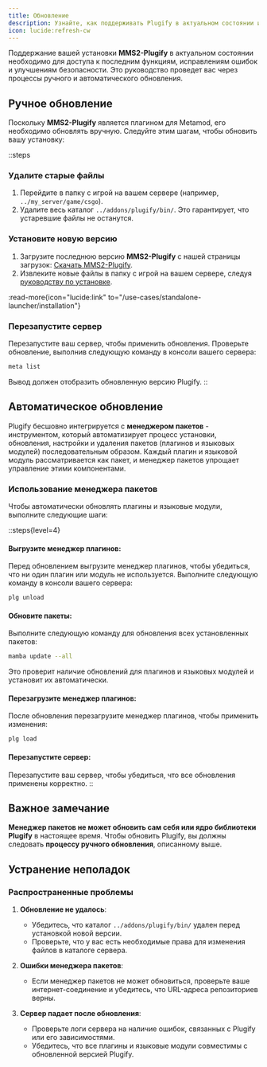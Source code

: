 ```yaml
---
title: Обновление
description: Узнайте, как поддерживать Plugify в актуальном состоянии и обеспечивать бесперебойное обслуживание при использовании в качестве плагина Metamod.
icon: lucide:refresh-cw
---
```


Поддержание вашей установки **MMS2-Plugify** в актуальном состоянии необходимо для доступа к последним функциям, исправлениям ошибок и улучшениям безопасности. Это руководство проведет вас через процессы ручного и автоматического обновления.

## **Ручное обновление**

Поскольку **MMS2-Plugify** является плагином для Metamod, его необходимо обновлять вручную. Следуйте этим шагам, чтобы обновить вашу установку:

::steps
### **Удалите старые файлы**
1. Перейдите в папку с игрой на вашем сервере (например, `../my_server/game/csgo`).
2. Удалите весь каталог `../addons/plugify/bin/`. Это гарантирует, что устаревшие файлы не останутся.

### **Установите новую версию**
1. Загрузите последнюю версию **MMS2-Plugify** с нашей страницы загрузок:
   [Скачать MMS2-Plugify](https://github.com/untrustedmodders/mms2-plugify).
2. Извлеките новые файлы в папку с игрой на вашем сервере, следуя [руководству по установке](/use-cases/metamod-plugin/installation/).

:read-more{icon="lucide:link" to="/use-cases/standalone-launcher/installation"}

### **Перезапустите сервер**
Перезапустите ваш сервер, чтобы применить обновления. Проверьте обновление, выполнив следующую команду в консоли вашего сервера:

```bash
meta list
```

Вывод должен отобразить обновленную версию Plugify.
::

## **Автоматическое обновление**

Plugify бесшовно интегрируется с **менеджером пакетов** - инструментом, который автоматизирует процесс установки, обновления, настройки и удаления пакетов (плагинов и языковых модулей) последовательным образом. Каждый плагин и языковой модуль рассматривается как пакет, и менеджер пакетов упрощает управление этими компонентами.

### **Использование менеджера пакетов**
Чтобы автоматически обновлять плагины и языковые модули, выполните следующие шаги:

::steps{level=4}
#### **Выгрузите менеджер плагинов**:
   Перед обновлением выгрузите менеджер плагинов, чтобы убедиться, что ни один плагин или модуль не используется. Выполните следующую команду в консоли вашего сервера:

   ```bash
   plg unload
   ```

#### **Обновите пакеты**:
   Выполните следующую команду для обновления всех установленных пакетов:

   ```bash
   mamba update --all
   ```

   Это проверит наличие обновлений для плагинов и языковых модулей и установит их автоматически.

#### **Перезагрузите менеджер плагинов**:
   После обновления перезагрузите менеджер плагинов, чтобы применить изменения:

   ```bash
   plg load
   ```

#### **Перезапустите сервер**:
   Перезапустите ваш сервер, чтобы убедиться, что все обновления применены корректно.
::

## **Важное замечание**
**Менеджер пакетов не может обновить сам себя или ядро библиотеки Plugify** в настоящее время. Чтобы обновить Plugify, вы должны следовать **процессу ручного обновления**, описанному выше.

## **Устранение неполадок**

### **Распространенные проблемы**
1. **Обновление не удалось**:
   - Убедитесь, что каталог `../addons/plugify/bin/` удален перед установкой новой версии.
   - Проверьте, что у вас есть необходимые права для изменения файлов в каталоге сервера.

2. **Ошибки менеджера пакетов**:
   - Если менеджер пакетов не может обновиться, проверьте ваше интернет-соединение и убедитесь, что URL-адреса репозиториев верны.

3. **Сервер падает после обновления**:
   - Проверьте логи сервера на наличие ошибок, связанных с Plugify или его зависимостями.
   - Убедитесь, что все плагины и языковые модули совместимы с обновленной версией Plugify.